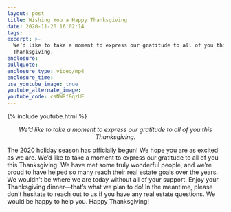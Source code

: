 ```yaml
---
layout: post
title: Wishing You a Happy Thanksgiving
date: 2020-11-20 16:02:14
tags:
excerpt: >-
  We’d like to take a moment to express our gratitude to all of you this
  Thanksgiving.
enclosure:
pullquote:
enclosure_type: video/mp4
enclosure_time:
use_youtube_image: true
youtube_alternate_image:
youtube_code: csNWRf8qzUE
---
```


{% include youtube.html %}

<p style="text-align: center;"><em>We’d like to take a moment to express our gratitude to all of you this Thanksgiving.</em></p>

The 2020 holiday season has officially begun\! We hope you are as excited as we are. We’d like to take a moment to express our gratitude to all of you this Thanksgiving. We have met some truly wonderful people, and we’re proud to have helped so many reach their real estate goals over the years. We wouldn’t be where we are today without all of your support. Enjoy your Thanksgiving dinner—that’s what we plan to do\! In the meantime, please don’t hesitate to reach out to us if you have any real estate questions. We would be happy to help you. Happy Thanksgiving\!